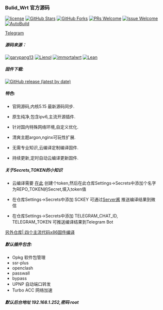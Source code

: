 ### Bulid_Wrt 官方源码
[1]: https://img.shields.io/badge/license-GPLV2-brightgreen.svg
[2]: /LICENSE
[3]: https://img.shields.io/badge/PRs-welcome-brightgreen.svg
[4]: https://github.com/kenzok78/Bulid_Wrt/pulls
[5]: https://img.shields.io/badge/Issues-welcome-brightgreen.svg
[6]: https://github.com/kenzok78/Bulid_Wrt/issues/new
[7]: https://img.shields.io/github/v/release/hyird/Action-Openwrt
[8]: https://github.com/kenzok78/Bulid_Wrt/releases
[10]: https://img.shields.io/badge/Contact-telegram-blue
[11]: https://t.me/joinchat/JjxmyRZZXJWb74I-sCrryA
[12]: https://github.com/kenzok78/Bulid_Wrt/workflows/autobuild
[13]: https://github.com/kenzok78/Bulid_Wrt/actions

[![license][1]][2]
[![GitHub Stars](https://img.shields.io/github/stars/kenzok78/Bulid_Wrt.svg?style=flat-square&label=Stars)](https://github.com/kenzok78/Bulid_Wrt/stargazers)
[![GitHub Forks](https://img.shields.io/github/forks/kenzok78/Bulid_Wrt.svg?style=flat-square&label=Forks)](https://github.com/kenzok78/Bulid_Wrt)
[![PRs Welcome][3]][4]
[![Issue Welcome][5]][6]
[![AutoBuild][12]][13]

<a href="https://t.me/joinchat/JjxmyRZZXJWb74I-sCrryA" target="_blank">Telegram</a>

##### 源码来源：
[![garypang13](https://img.shields.io/badge/autoBuild-garypang13-red.svg?style=flat&logo=appveyor)](https://github.com/garypang13/OpenWrt)
 [![Lienol](https://img.shields.io/badge/passwall-openwrt-blueviolet.svg?style=flat&logo=appveyor)](https://github.com/xiaorouji/openwrt-passwall) 
[![immortalwrt](https://img.shields.io/badge/immortalwrt-openwrt-orange.svg?style=flat&logo=appveyor)](https://github.com/immortalwrt/immortalwrt) 
[![Lean](https://img.shields.io/badge/package-Lean-success.svg?style=flat&logo=appveyor)](https://github.com/coolsnowwolf/lede)
##### 固件下载:

[![GitHub release (latest by date)](https://img.shields.io/github/v/release/kenzok78/Bulid_Wrt?style=for-the-badge&label=Download)](https://github.com/kenzok78/Bulid_Wrt/actions)

##### 特色:

+ 官网源码,内核5.15 最新源码同步.

+ 原生纯净,包含ipv6,主流开源插件.

+ 针对国内特殊网络环境,自定义优化.

+ 清爽主题argon,nginx可玩性扩展.

+ 无需专业知识,云编译定制编译固件.

+ 持续更新,定时自动云编译更新固件.

##### 关于Secrets,TOKEN的小知识

* 云编译需要 [在此](https://github.com/settings/tokens) 创建个token,然后在此仓库Settings->Secrets中添加个名字为REPO_TOKEN的Secret,填入token值

* 在仓库Settings->Secrets中添加 SCKEY 可通过[Server酱](http://sc.ftqq.com) 推送编译结果到微信

* 在仓库Settings->Secrets中添加 TELEGRAM_CHAT_ID, TELEGRAM_TOKEN 可推送编译结果到Telegram Bot

[另外仓库| 四个主流代码x86固件编译](https://github.com/kenzok78/Build-OpenWrt)

##### 默认插件包含:

+ Opkg 软件包管理
+ ssr-plus
+ openclash
+ passwall
+ bypass
+ UPNP 自动端口转发
+ Turbo ACC 网络加速

##### 默认后台地址 192.168.1.252,密码 root
